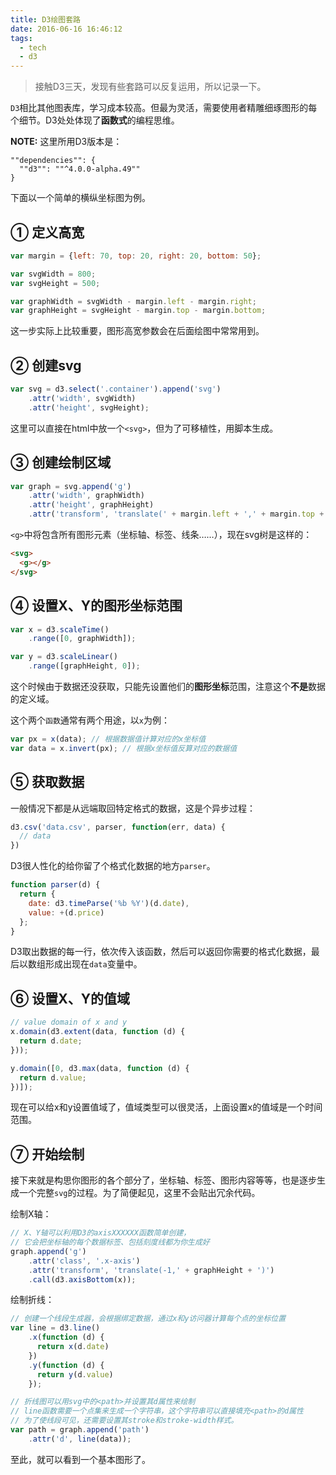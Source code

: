 ```yaml
---
title: D3绘图套路
date: 2016-06-16 16:46:12
tags:
  - tech
  - d3
---
```


> 接触D3三天，发现有些套路可以反复运用，所以记录一下。

`D3`相比其他图表库，学习成本较高。但最为灵活，需要使用者精雕细琢图形的每个细节。D3处处体现了**函数式**的编程思维。

**NOTE:** 这里所用D3版本是：

```
""dependencies"": {
  ""d3"": ""^4.0.0-alpha.49""
}
```

下面以一个简单的横纵坐标图为例。

## ① 定义高宽

```js
var margin = {left: 70, top: 20, right: 20, bottom: 50};

var svgWidth = 800;
var svgHeight = 500;

var graphWidth = svgWidth - margin.left - margin.right;
var graphHeight = svgHeight - margin.top - margin.bottom;
```

这一步实际上比较重要，图形高宽参数会在后面绘图中常常用到。

## ② 创建svg

```js
var svg = d3.select('.container').append('svg')
    .attr('width', svgWidth)
    .attr('height', svgHeight);
```

这里可以直接在html中放一个`<svg>`，但为了可移植性，用脚本生成。

## ③ 创建绘制区域<g>

```js
var graph = svg.append('g')
    .attr('width', graphWidth)
    .attr('height', graphHeight)
    .attr('transform', 'translate(' + margin.left + ',' + margin.top + ')');
```

`<g>`中将包含所有图形元素（坐标轴、标签、线条……），现在svg树是这样的：

```html
<svg>
  <g></g>
</svg>
```

## ④ 设置X、Y的图形坐标范围

```js
var x = d3.scaleTime()
    .range([0, graphWidth]);

var y = d3.scaleLinear()
    .range([graphHeight, 0]);
```

这个时候由于数据还没获取，只能先设置他们的**图形坐标**范围，注意这个**不是**数据的定义域。

这个两个`函数`通常有两个用途，以`x`为例：

```js
var px = x(data); // 根据数据值计算对应的x坐标值
var data = x.invert(px); // 根据x坐标值反算对应的数据值
```

## ⑤ 获取数据

一般情况下都是从远端取回特定格式的数据，这是个异步过程：

```js
d3.csv('data.csv', parser, function(err, data) {
  // data
})
```

D3很人性化的给你留了个格式化数据的地方`parser`。

```js
function parser(d) {
  return {
    date: d3.timeParse('%b %Y')(d.date),
    value: +(d.price)
  };
}
```

D3取出数据的每一行，依次传入该函数，然后可以返回你需要的格式化数据，最后以数组形成出现在`data`变量中。

## ⑥ 设置X、Y的值域

```js
// value domain of x and y
x.domain(d3.extent(data, function (d) {
  return d.date;
}));

y.domain([0, d3.max(data, function (d) {
  return d.value;
})]);
```

现在可以给x和y设置值域了，值域类型可以很灵活，上面设置x的值域是一个时间范围。

## ⑦ 开始绘制

接下来就是构思你图形的各个部分了，坐标轴、标签、图形内容等等，也是逐步生成一个完整`svg`的过程。为了简便起见，这里不会贴出冗余代码。

绘制X轴：

```js
// X、Y轴可以利用D3的axisXXXXXX函数简单创建，
// 它会把坐标轴的每个数据标签、包括刻度线都为你生成好
graph.append('g')
    .attr('class', '.x-axis')
    .attr('transform', 'translate(-1,' + graphHeight + ')')
    .call(d3.axisBottom(x));
```

绘制折线：

```js
// 创建一个线段生成器，会根据绑定数据，通过x和y访问器计算每个点的坐标位置
var line = d3.line()
    .x(function (d) {
      return x(d.date)
    })
    .y(function (d) {
      return y(d.value)
    });

// 折线图可以用svg中的<path>并设置其d属性来绘制
// line函数需要一个点集来生成一个字符串，这个字符串可以直接填充<path>的d属性
// 为了使线段可见，还需要设置其stroke和stroke-width样式。
var path = graph.append('path')
    .attr('d', line(data));
```

至此，就可以看到一个基本图形了。
